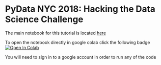 # PyData NYC 2018: Hacking the Data Science Challenge



The main notebook for this tutorial is located [here](https://github.com/MichoelSnow/pydata_nyc_2019/blob/master/notebooks/pydata_nyc_2019.ipynb)

To open the notebook directly in google colab click the following badge [![Open In Colab](https://colab.research.google.com/assets/colab-badge.svg)](https://colab.research.google.com/github/MichoelSnow/pydata_nyc_2019/blob/master/notebooks/pydata_nyc_2019.ipynb)

You will need to sign in to a google account in order to run any of the code 